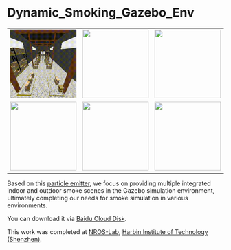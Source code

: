 # Dynamic_Smoking_Gazebo_Env

<table width="100%">
<tr>
	<td width="33%">
		<img src="./material/image1.gif" width="100%" height="160px">
	</td>
    <td width="33%">
		<img src="./material/image2.gif" width="100%" height="160px">
	</td>
    <td width="33%">
		<img src="./material/image3.gif" width="100%" height="160px">
	</td>
</tr>
<tr>
	<td width="33%">
		<img src="./material/image4.gif" width="100%" height="160px">
	</td>
    <td width="33%">
		<img src="./material/image5.gif" width="100%" height="160px">
	</td>
    <td width="33%">
		<img src="./material/image6.gif" width="100%" height="160px">
	</td>
</tr>
</table>

Based on this [particle emitter](https://github.com/gazebosim/gz-sim/blob/f6efeefb4ab99284d1a053061235f8c2fa02a5da/src/systems/particle_emitter/ParticleEmitter.hh), we focus on providing multiple integrated indoor and outdoor smoke scenes in the Gazebo simulation environment, ultimately completing our needs for smoke simulation in various environments.

You can download it via [Baidu Cloud Disk](https://pan.baidu.com/s/1jZnC0b1YVsV8pNyruDp0Vw?pwd=tm3l).

This work was completed at [NROS-Lab](https://www.nrs-lab.com/), [Harbin Institute of Technology (Shenzhen)](http://en.hitsz.edu.cn/).
